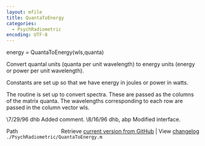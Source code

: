 ```yaml
---
layout: mfile
title: QuantaToEnergy
categories:
  - PsychRadiometric
encoding: UTF-8
---
```


energy = QuantaToEnergy(wls,quanta)

Convert quantal units (quanta per unit wavelength)
to energy units (energy or power per unit wavelength).

Constants are set up so that we have energy in joules or
power in watts.

The routine is set up to convert spectra.  These are
passed as the columns of the matrix quanta.  The
wavelengths corresponding to each row are passed in
the column vector wls.

\7/29/96  dhb  Added comment.
\8/16/96  dhb, abp  Modified interface.


<div class="code_header" style="text-align:right;">
  <span style="float:left;">Path&nbsp;&nbsp;</span> <span class="counter">Retrieve <a href=
  "https://raw.github.com/Psychtoolbox-3/Psychtoolbox-3/beta/./PsychRadiometric/QuantaToEnergy.m">current version from GitHub</a> | View <a href=
  "https://github.com/Psychtoolbox-3/Psychtoolbox-3/commits/beta/./PsychRadiometric/QuantaToEnergy.m">changelog</a></span>
</div>
<div class="code">
  <code>./PsychRadiometric/QuantaToEnergy.m</code>
</div>
